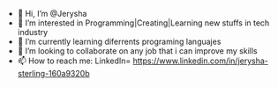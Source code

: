 - 👋 Hi, I’m @Jerysha
- 👀 I’m interested in Programming|Creating|Learning new stuffs in tech industry
- 🌱 I’m currently learning diferrents programing languajes
- 💞️ I’m looking to collaborate on any job that i can improve my skills
- 📫 How to reach me: LinkedIn= https://www.linkedin.com/in/jerysha-sterling-160a9320b
